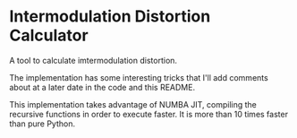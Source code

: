 # Intermodulation Distortion Calculator

A tool to calculate imtermodulation distortion.

The implementation has some interesting tricks that I'll add comments about at a later date in the code and this README.

This implementation takes advantage of NUMBA JIT, compiling the recursive functions in order to execute faster. 
It is more than 10 times faster than pure Python. 